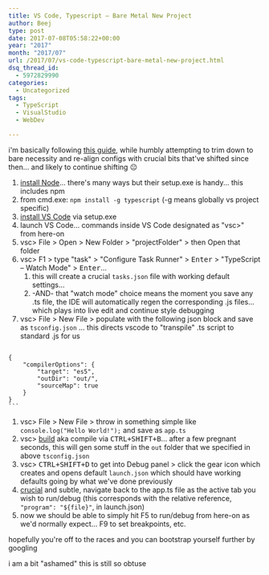 ```yaml
---
title: VS Code, Typescript – Bare Metal New Project
author: Beej
type: post
date: 2017-07-08T05:58:22+00:00
year: "2017"
month: "2017/07"
url: /2017/07/vs-code-typescript-bare-metal-new-project.html
dsq_thread_id:
  - 5972829990
categories:
  - Uncategorized
tags:
  - TypeScript
  - VisualStudio
  - WebDev

---
```

i'm basically following [this guide][1], while humbly attempting to trim down to bare necessity and re-align configs with crucial bits that've shifted since then... and likely to continue shifting 😐
<!--more-->

  1. [install Node][2]... there's many ways but their setup.exe is handy... this includes npm
  2. from cmd.exe: `npm install -g typescript` (-g means globally vs project specific)
  3. [install VS Code][3] via setup.exe
  4. launch VS Code... commands inside VS Code designated as "vsc>" from here-on
  5. vsc> File > Open > New Folder > "projectFolder" > then Open that folder
  6. vsc> F1 > type "task" > "Configure Task Runner" > <kbd>Enter</kbd> > "TypeScript &#8211; Watch Mode" > <kbd>Enter</kbd>... 
      1. this will create a crucial `tasks.json` file with working default settings... 
      2. -AND- that "watch mode" choice means the moment you save any .ts file, the IDE will automatically regen the corresponding .js files... which plays into live edit and continue style debugging
  7. vsc> File > New File > populate with the following json block and save as `tsconfig.json` ... this directs vscode to "transpile" .ts script to standard .js for us
     ```json
    {
        "compilerOptions": {
            "target": "es5", 
            "outDir": "out/",
            "sourceMap": true
        }    
    }
    ```

  1. vsc> File > New File > throw in something simple like `console.log("Hello World!");` and save as `app.ts`
  2. vsc> <u>build</u> aka compile via <kbd>CTRL+SHIFT+B</kbd>... after a few pregnant seconds, this will gen some stuff in the `out` folder that we specified in above `tsconfig.json`
  3. vsc> <kbd>CTRL+SHIFT+D</kbd> to get into Debug panel > click the gear icon which creates and opens default `launch.json` which should have working defaults going by what we've done previously
  4. <u>crucial</u> and subtle, navigate back to the app.ts file as the active tab you wish to run/debug (this corresponds with the relative reference, `"program": "${file}"`, in launch.json)
  5. now we should be able to simply hit F5 to run/debug from here-on as we'd normally expect... F9 to set breakpoints, etc.

hopefully you're off to the races and you can bootstrap yourself further by googling

i am a bit "ashamed" this is still so obtuse

 [1]: https://www.mithunvp.com/typescript-tutorials-setting-visual-studio-code/
 [2]: https://nodejs.org/en/download/
 [3]: https://code.visualstudio.com/download